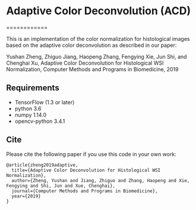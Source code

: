 # Adaptive Color Deconvolution (ACD)
============

This is an implementation of the color normalization for histological images based on the adaptive color deconvolution as described in our paper:

Yushan Zheng, Zhiguo Jiang, Haopeng Zhang, Fengying Xie, Jun Shi, and Chenghai Xu,
Adaptive Color Deconvolution for Histological WSI Normalization,
Computer Methods and Programs in Biomedicine, 2019

## Requirements
* TensorFlow (1.3 or later)
* python 3.6
* numpy 1.14.0
* opencv-python 3.4.1

## Cite

Please cite the following paper if you use this code in your own work:

```
@article{zheng2019adaptive,
  title={Adaptive Color Deconvolution for Histological WSI Normalization},
  author={Zheng, Yushan and Jiang, Zhiguo and Zhang, Haopeng and Xie, Fengying and Shi, Jun and Xue, Chenghai},
  journal={Computer Methods and Programs in Biomedicine},
  year={2019}
}
```
